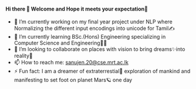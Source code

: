 #### Hi there 👋 Welcome and Hope it meets your expectation🙌

<!--
**Sanujen/Sanujen** is a ✨ _special_ ✨ repository because its `README.md` (this file) appears on your GitHub profile.

Here are some ideas to get you started:

- 🔭 I’m currently working on ...
- 🌱 I’m currently learning ...
- 👯 I’m looking to collaborate on ...
- 🤔 I’m looking for help with ...
- 💬 Ask me about ...
- 📫 How to reach me: ...
- 😄 Pronouns: ...
- ⚡ Fun fact: ...
-->
- 🔭 I’m currently working on my final year project under NLP where Normalizing the different input encodings into unicode for Tamil✍
- 🌱 I’m currently learning BSc.(Hons) Engineering specializing in Computer Science and Engineering👨‍💻
- 👯 I’m looking to collaborate on places with vision to bring dreams✨into reality🚀
- 📫 How to reach me: sanujen.20@cse.mrt.ac.lk
- ⚡ Fun fact: I am a dreamer of extraterrestial🌌 exploration of mankind and manifesting to set foot on planet Mars🪐 one day
